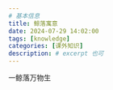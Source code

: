 ```yaml
---
# 基本信息
title: 鲸落寓意
date: 2024-07-29 14:02:00
tags: [knowledge]
categories: [课外知识]
description: # excerpt 也可
---
```



一鲸落万物生